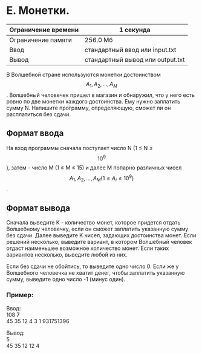 # E. Монетки.

| Ограничение времени | 1 секунда                        |
|---------------------|----------------------------------|
| Ограничение памяти  | 256.0 Мб                         |
| Ввод                | стандартный ввод или input.txt   |
| Вывод               | стандартный вывод или output.txt |

В Волшебной стране используются монетки достоинством $$A_1, A_2,..., A_M$$. Волшебный человечек пришел в магазин и обнаружил, 
что у него есть ровно по две монетки каждого достоинства. Ему нужно заплатить сумму N. Напишите программу, определяющую, сможет ли он расплатиться без сдачи.

## Формат ввода
На вход программы сначала поступает число N (1 ≤ N ≤ $$10^9$$), затем - число M (1 ≤ M ≤ 15) и далее M попарно различных чисел $$A_1, A_2,..., A_M (1 ≤ A_i ≤ 10^9)$$.

## Формат вывода
Сначала выведите K - количество монет, которое придется отдать Волшебному человечку, если он сможет заплатить указанную сумму без сдачи. 
Далее выведите K чисел, задающих достоинства монет. Если решений несколько, выведите вариант, в котором Волшебный человек отдаст наименьшее возможное количество монет. 
Если таких вариантов несколько, выведите любой из них.

Если без сдачи не обойтись, то выведите одно число 0. Если же у Волшебного человечка не хватит денег, чтобы заплатить указанную сумму, выведите одно число -1 (минус один).

### Пример:
Ввод:  
108 7  
45 35 12 4 3 1 931751396  
 

Вывод:  
5  
45 35 12 12 4  
